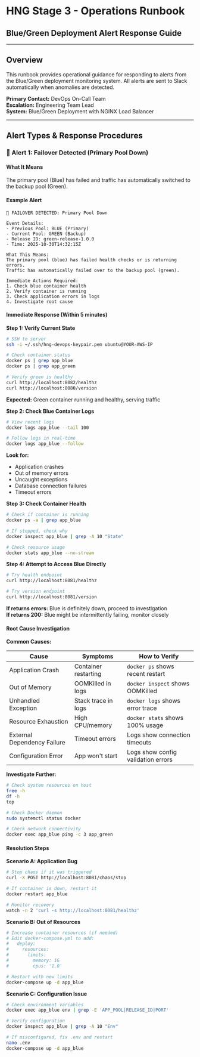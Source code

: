 # HNG Stage 3 - Operations Runbook
## Blue/Green Deployment Alert Response Guide

---

## Overview

This runbook provides operational guidance for responding to alerts from the Blue/Green deployment monitoring system. All alerts are sent to Slack automatically when anomalies are detected.

**Primary Contact:** DevOps On-Call Team  
**Escalation:** Engineering Team Lead  
**System:** Blue/Green Deployment with NGINX Load Balancer

---

## Alert Types & Response Procedures

### 🚨 Alert 1: Failover Detected (Primary Pool Down)

#### What It Means

The primary pool (Blue) has failed and traffic has automatically switched to the backup pool (Green).

#### Example Alert
```
🚨 FAILOVER DETECTED: Primary Pool Down

Event Details:
- Previous Pool: BLUE (Primary)
- Current Pool: GREEN (Backup)
- Release ID: green-release-1.0.0
- Time: 2025-10-30T14:32:15Z

What This Means:
The primary pool (blue) has failed health checks or is returning errors.
Traffic has automatically failed over to the backup pool (green).

Immediate Actions Required:
1. Check blue container health
2. Verify container is running
3. Check application errors in logs
4. Investigate root cause
```

#### Immediate Response (Within 5 minutes)

**Step 1: Verify Current State**
```bash
# SSH to server
ssh -i ~/.ssh/hng-devops-keypair.pem ubuntu@YOUR-AWS-IP

# Check container status
docker ps | grep app_blue
docker ps | grep app_green

# Verify green is healthy
curl http://localhost:8082/healthz
curl http://localhost:8080/version
```

**Expected:** Green container running and healthy, serving traffic

**Step 2: Check Blue Container Logs**
```bash
# View recent logs
docker logs app_blue --tail 100

# Follow logs in real-time
docker logs app_blue --follow
```

**Look for:**
- Application crashes
- Out of memory errors
- Uncaught exceptions
- Database connection failures
- Timeout errors

**Step 3: Check Container Health**
```bash
# Check if container is running
docker ps -a | grep app_blue

# If stopped, check why
docker inspect app_blue | grep -A 10 "State"

# Check resource usage
docker stats app_blue --no-stream
```

**Step 4: Attempt to Access Blue Directly**
```bash
# Try health endpoint
curl http://localhost:8081/healthz

# Try version endpoint
curl http://localhost:8081/version
```

**If returns errors:** Blue is definitely down, proceed to investigation  
**If returns 200:** Blue might be intermittently failing, monitor closely

#### Root Cause Investigation

**Common Causes:**

| Cause | Symptoms | How to Verify |
|-------|----------|---------------|
| Application Crash | Container restarting | `docker ps` shows recent restart |
| Out of Memory | OOMKilled in logs | `docker inspect` shows OOMKilled |
| Unhandled Exception | Stack trace in logs | `docker logs` shows error trace |
| Resource Exhaustion | High CPU/memory | `docker stats` shows 100% usage |
| External Dependency Failure | Timeout errors | Logs show connection timeouts |
| Configuration Error | App won't start | Logs show config validation errors |

**Investigate Further:**
```bash
# Check system resources on host
free -h
df -h
top

# Check Docker daemon
sudo systemctl status docker

# Check network connectivity
docker exec app_blue ping -c 3 app_green
```

#### Resolution Steps

**Scenario A: Application Bug**
```bash
# Stop chaos if it was triggered
curl -X POST http://localhost:8081/chaos/stop

# If container is down, restart it
docker restart app_blue

# Monitor recovery
watch -n 2 'curl -s http://localhost:8081/healthz'
```

**Scenario B: Out of Resources**
```bash
# Increase container resources (if needed)
# Edit docker-compose.yml to add:
#   deploy:
#     resources:
#       limits:
#         memory: 1G
#         cpus: '1.0'

# Restart with new limits
docker-compose up -d app_blue
```

**Scenario C: Configuration Issue**
```bash
# Check environment variables
docker exec app_blue env | grep -E 'APP_POOL|RELEASE_ID|PORT'

# Verify configuration
docker inspect app_blue | grep -A 10 "Env"

# If misconfigured, fix .env and restart
nano .env
docker-compose up -d app_blue
